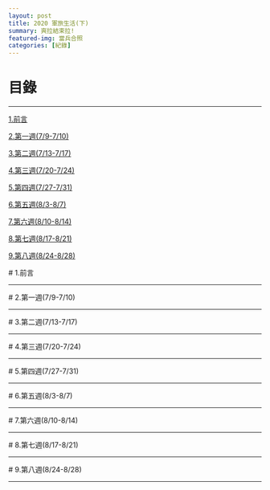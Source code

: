 ```yaml
---
layout: post
title: 2020 軍旅生活(下)
summary: 爽拉結束拉!
featured-img: 當兵合照
categories: [紀錄]
---
```



# 目錄

***

[1.前言](#1.前言)

[2.第一週(7/9-7/10)](#2.第一週(7/9-7/10))

[3.第二週(7/13-7/17)](#3.第二週(7/13-7/17))

[4.第三週(7/20-7/24)](#4.第三週(7/20-7/24))

[5.第四週(7/27-7/31)](#5.第四週(7/27-7/31))

[6.第五週(8/3-8/7)](#6.第五週(8/3-8/7))

[7.第六週(8/10-8/14)](#7.第六週(8/10-8/14))

[8.第七週(8/17-8/21)](#8.第七週(8/17-8/21))

[9.第八週(8/24-8/28)](#9.第八週(8/24-8/28))

<a name="1.前言"/>
# 1.前言

***



<a name="2.第一週(7/9-7/10)"/>
# 2.第一週(7/9-7/10)

***

<a name="3.第二週(7/13-7/17)"/>
# 3.第二週(7/13-7/17)

***

<a name="4.第三週(7/20-7/24)"/>
# 4.第三週(7/20-7/24)

***

<a name="5.第四週(7/27-7/31)"/>
# 5.第四週(7/27-7/31)

***

<a name="6.第五週(8/3-8/7)"/>
# 6.第五週(8/3-8/7)

***

<a name="7.第六週(8/10-8/14)"/>
# 7.第六週(8/10-8/14)

***

<a name="8.第七週(8/17-8/21)"/>
# 8.第七週(8/17-8/21)

***

<a name="9.第八週(8/24-8/28)"/>
# 9.第八週(8/24-8/28)

***
